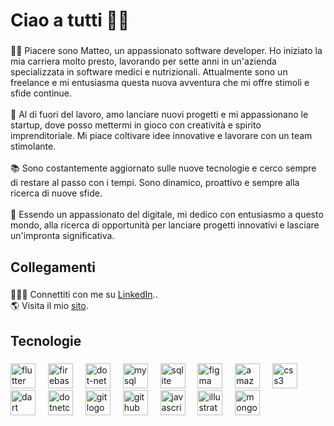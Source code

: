 
###

<h1 align="left">Ciao a tutti 👋🏻</h1>

###

<p align="left">🤝🏻 Piacere sono Matteo, un appassionato software developer. Ho iniziato la mia carriera molto presto, lavorando per sette anni in un'azienda specializzata in software medici e nutrizionali. Attualmente sono un freelance e mi entusiasma questa nuova avventura che mi offre stimoli e sfide continue.<br>                                          <br>🚀 Al di fuori del lavoro, amo lanciare nuovi progetti e mi appassionano le startup, dove posso mettermi in gioco con creatività e spirito imprenditoriale. Mi piace coltivare idee innovative e lavorare con un team stimolante.<br>                                          <br>📚 Sono costantemente aggiornato sulle nuove tecnologie e cerco sempre di restare al passo con i tempi. Sono dinamico, proattivo e sempre alla ricerca di nuove sfide.<br>                                          <br>🐾 Essendo un appassionato del digitale, mi dedico con entusiasmo a questo mondo, alla ricerca di opportunità per lanciare progetti innovativi e lasciare un'impronta significativa.</p>

###

<h2 align="left">Collegamenti</h2>

###

<p align="left">👨🏻‍💻 Connettiti con me su <a href="https://www.linkedin.com/in/matteocalvaresi">LinkedIn</a>..<br>🌎 Visita il mio <a href="https://matteocalva.dev">sito</a>.</p>

###

<h2 align="left">Tecnologie</h2>

###

<div align="left">
  <img src="https://cdn.jsdelivr.net/gh/devicons/devicon/icons/flutter/flutter-original.svg" height="40" alt="flutter logo"  />
  <img width="12" />
  <img src="https://cdn.jsdelivr.net/gh/devicons/devicon/icons/firebase/firebase-plain.svg" height="40" alt="firebase logo"  />
  <img width="12" />
  <img src="https://cdn.jsdelivr.net/gh/devicons/devicon/icons/dot-net/dot-net-original.svg" height="40" alt="dot-net logo"  />
  <img width="12" />
  <img src="https://cdn.simpleicons.org/mysql/4479A1" height="40" alt="mysql logo"  />
  <img width="12" />
  <img src="https://cdn.jsdelivr.net/gh/devicons/devicon/icons/sqlite/sqlite-original.svg" height="40" alt="sqlite logo"  />
  <img width="12" />
  <img src="https://cdn.jsdelivr.net/gh/devicons/devicon/icons/figma/figma-original.svg" height="40" alt="figma logo"  />
  <img width="12" />
  <img src="https://cdn.jsdelivr.net/gh/devicons/devicon/icons/amazonwebservices/amazonwebservices-original.svg" height="40" alt="amazonwebservices logo"  />
  <img width="12" />
  <img src="https://cdn.jsdelivr.net/gh/devicons/devicon/icons/css3/css3-original.svg" height="40" alt="css3 logo"  />
  <img width="12" />
  <img src="https://cdn.jsdelivr.net/gh/devicons/devicon/icons/dart/dart-original.svg" height="40" alt="dart logo"  />
  <img width="12" />
  <img src="https://cdn.jsdelivr.net/gh/devicons/devicon/icons/dotnetcore/dotnetcore-original.svg" height="40" alt="dotnetcore logo"  />
  <img width="12" />
  <img src="https://cdn.jsdelivr.net/gh/devicons/devicon/icons/git/git-original.svg" height="40" alt="git logo"  />
  <img width="12" />
  <img src="https://cdn.jsdelivr.net/gh/devicons/devicon/icons/github/github-original.svg" height="40" alt="github logo"  />
  <img width="12" />
  <img src="https://cdn.jsdelivr.net/gh/devicons/devicon/icons/javascript/javascript-original.svg" height="40" alt="javascript logo"  />
  <img width="12" />
  <img src="https://cdn.jsdelivr.net/gh/devicons/devicon/icons/illustrator/illustrator-plain.svg" height="40" alt="illustrator logo"  />
  <img width="12" />
  <img src="https://cdn.jsdelivr.net/gh/devicons/devicon/icons/mongodb/mongodb-original.svg" height="40" alt="mongodb logo"  />
</div>

###

